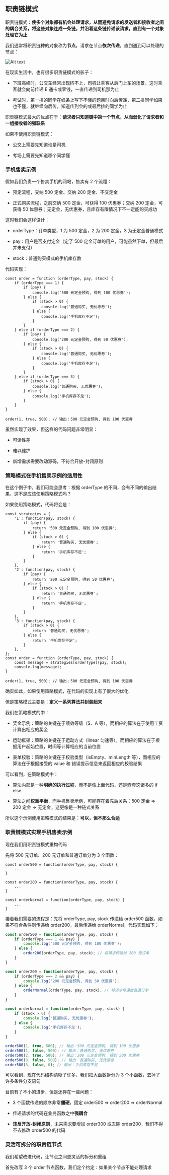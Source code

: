 ## 职责链模式

职责链模式：**使多个对象都有机会处理请求，从而避免请求的发送者和接收者之间的耦合关系，将这些对象连成一条链，并沿着这条链传递该请求，直到有一个对象处理它为止**

我们通常将职责链种的对象称为**节点**，请求在节点**依次传递**，直到遇到可以处理的节点：

![Alt text](./imgs/11-01.png)

在现实生活中，也有很多职责链模式的影子：

- 下班高峰时，公交车经常出现挤不上，司机让乘客从后门上车的场景。这时乘客就会向前传递 E 通卡或零钱，一直传递到司机那为止

- 考试时，第一排的同学在纸条上写下不懂的题目时向后传递，第二排同学如果也不懂，就继续向后传，知道传到会的或最后排的同学为止

职责链模式最大的优点在于：**请求者只知道链中第一个节点，从而弱化了请求者和一组接收者的强联系**

如果不使用职责链模式：

- 公交上需要先知道谁是司机

- 考场上需要先知道哪个同学懂

### 手机售卖示例

假如我们负责一个售卖手机的网站，售卖有 2 个流程：

- 预定流程，交纳 500 定金、交纳 200 定金、不交定金

- 正式购买流程，之前交纳 500 定金，可获得 100 优惠券；交纳 200 定金，可获得 50 优惠券；无定金，无优惠券，且库存有限情况下不一定能购买成功

这时我们会这样设计：

- orderType：订单类型，1 为 500 定金，2 为 200 定金，3 为无定金普通模式

- pay：用户是否支付定金（定了 500 定金订单的用户，可能虽然下单，但最后并未支付）

- stock：普通购买模式的手机库存数

代码实现：

    const order = function (orderType, pay, stock) {
        if (orderType === 1) {
            if (pay) {
                console.log('500 元定金预购, 得到 100 优惠券');
            } else {
                if (stock > 0) {
                    console.log('普通购买, 无优惠券');
                } else {
                    console.log('手机库存不足');
                }
            }
        } else if (orderType === 2) {
            if (pay) {
                console.log('200 元定金预购, 得到 50 优惠券');
            } else {
                if (stock > 0) {
                    console.log('普通购买, 无优惠券');
                } else {
                    console.log('手机库存不足');
                }
            }
        } else if (orderType === 3) {
            if (stock > 0) {
                console.log('普通购买, 无优惠券');
            } else {
                console.log('手机库存不足');
            }
        }
    }

    order(1, true, 500); // 输出：500 元定金预购, 得到 100 优惠券

虽然实现了效果，但这样的代码问题非常明显：

- 可读性差

- 难以维护

- 新增需求需要改动源码，不符合开放-封闭原则

### 策略模式在手机售卖示例的适用性

在这个例子中，我们可能会思考：根据 orderType 的不同，会有不同的输出结果，这不是应该使用策略模式吗？

如果使用策略模式，代码将会是：

    const strategies = {
        '1': function(pay, stock) {
            if (pay) {
                return '500 元定金预购, 得到 100 优惠券';
            } else {
                if (stock > 0) {
                    return '普通购买, 无优惠券';
                } else {
                    return '手机库存不足';
                }
            }
        },
        '2': function(pay, stock) {
            if (pay) {
                return '200 元定金预购, 得到 50 优惠券';
            } else {
                if (stock > 0) {
                    return '普通购买, 无优惠券';
                } else {
                    return '手机库存不足';
                }
            }
        },
        '3': function(pay, stock) {
            if (stock > 0) {
                return '普通购买, 无优惠券';
            } else {
                return '手机库存不足';
            }
        },
    };
    const order = function (orderType, pay, stock) {
        const message = strategies[orderType](pay, stock);
        console.log(message);
    }

    order(1, true, 500); // 输出：500 元定金预购, 得到 100 优惠券

确实如此，如果使用策略模式，在代码的实现上有了很大的优化

但是策略模式主要是：**定义一系列算法并封装起来**

我们在策略模式的中：

- 奖金示例：策略的关键在于绩效等级（S、A 等），而相应的算法在于使用工资计算出相应的奖金

- 运动框架：策略的关键在于运动方式（linear 匀速等），而相应的算法在于根据用户起始位置，时间等计算相应的当前位置

- 表单校验：策略的关键在于校验类型（isEmpty、minLength 等），而相应的算法在于根据接受的 value 和 错误提示信息来返回相应的校验结果

可以看到，在策略模式中：

- 算法内部是一种**明确的执行过程**，而不是像上面代码，还是嵌套这诸多的 if else

- 算法之间**权重平衡**，而手机售卖示例，可能存在着先后关系：500 定金 => 200 定金 => 无定金，这更像是一种链式关系

所以这个示例使用策略模式的结果是：**可以，但不那么合适**

### 职责链模式实现手机售卖示例

现在我们用职责链模式重构代码

先将 500 元订单、200 元订单和普通订单分为 3 个函数：

    const order500 = function(orderType, pay, stock) {
        ...
    }

    const order200 = function(orderType, pay, stock) {
        ...
    }

    const orderNormal = function(orderType, pay, stock) {
        ...
    }

接着我们需要的流程是：先将 orderType, pay, stock 传递给 order500 函数，如果不符合条件则传递给 order200，最后传递给 orderNormal，代码实现如下：

```js
const order500 = function(orderType, pay, stock) {
    if (orderType === 1 && pay) {
        console.log('500 元定金预购, 得到 100 优惠券');
    } else {
        order200(orderType, pay, stock); // 将请求传递给 200 元订单
    }
}

const order200 = function(orderType, pay, stock) {
    if (orderType === 2 && pay) {
        console.log('200 元定金预购, 得到 50 优惠券');
    } else {
        orderNormal(orderType, pay, stock); // 将请求传递给普通订单
    }
}

const orderNormal = function(orderType, pay, stock) {
    if (stock > 0) {
        console.log('普通购买, 无优惠券');
    } else {
        console.log('手机库存不足');
    }
}

order500(1, true, 500); // 输出：500 元定金预购, 得到 100 优惠券
order500(1, false, 500); // 输出：普通购买, 无优惠券
order500(2, true, 500); // 输出：200 元定金预购, 得到 500 优惠券
order500(3, false, 500); // 输出：普通购买, 无优惠券
order500(3, false, 0); // 输出：手机库存不足
```

可以看到，现在代码结构清晰了许多，我们把大函数拆分为 3 个小函数，去掉了许多条件分支语句

目前有了不小的进步，但是还存在一些问题：

-  3 个函数传递的顺序非常**僵硬**，固定 order500 => order200 => orderNormal

- 传递请求的代码在业务函数之中**强耦合**

- **违反开放-封闭原则**，未来需求要增加 order300 或去除 order200，我们不得不去修改 order500 的代码

### 灵活可拆分的职责链节点

我们希望改进代码，让节点之间更灵活的拆分和重组

首先改写 3 个 order 节点函数，我们定个约定：如果某个节点不能处理请求
